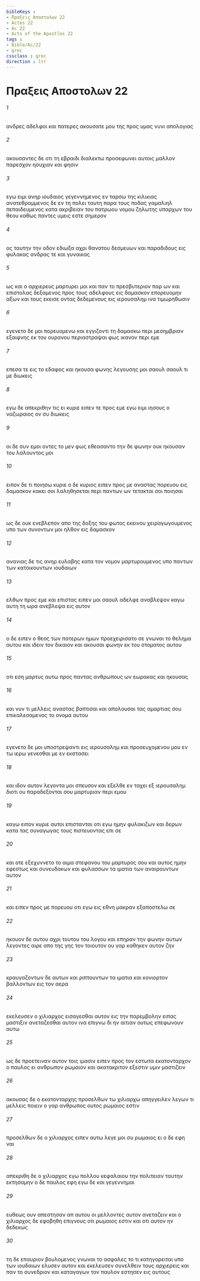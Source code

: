 ```yaml
---
bibleKeys : 
- Πραξεις Aποστολων 22
- Actes 22
- Ac 22
- Acts of the Apostles 22
tags : 
- Bible/Ac/22
- grec
cssclass : grec
direction : ltr
---
```


# Πραξεις Aποστολων 22

###### 1
ανδρες αδελφοι και πατερες ακουσατε μου της προς υμας νυνι απολογιας
###### 2
ακουσαντες δε οτι τη εβραιδι διαλεκτω προσεφωνει αυτοις μαλλον παρεσχον ησυχιαν και φησιν
###### 3
εγω ειμι ανηρ ιουδαιος γεγεννημενος εν ταρσω της κιλικιας ανατεθραμμενος δε εν τη πολει ταυτη παρα τους ποδας γαμαλιηλ πεπαιδευμενος κατα ακριβειαν του πατρωου νομου ζηλωτης υπαρχων του θεου καθως παντες υμεις εστε σημερον
###### 4
ος ταυτην την οδον εδιωξα αχρι θανατου δεσμευων και παραδιδους εις φυλακας ανδρας τε και γυναικας
###### 5
ως και ο αρχιερευς μαρτυρει μοι και παν το πρεσβυτεριον παρ ων και επιστολας δεξαμενος προς τους αδελφους εις δαμασκον επορευομην αξων και τους εκεισε οντας δεδεμενους εις ιερουσαλημ ινα τιμωρηθωσιν
###### 6
εγενετο δε μοι πορευομενω και εγγιζοντι τη δαμασκω περι μεσημβριαν εξαιφνης εκ του ουρανου περιαστραψαι φως ικανον περι εμε
###### 7
επεσα τε εις το εδαφος και ηκουσα φωνης λεγουσης μοι σαουλ σαουλ τι με διωκεις
###### 8
εγω δε απεκριθην τις ει κυριε ειπεν τε προς εμε εγω ειμι ιησους ο ναζωραιος ον συ διωκεις
###### 9
οι δε συν εμοι οντες το μεν φως εθεασαντο την δε φωνην ουκ ηκουσαν του λαλουντος μοι
###### 10
ειπον δε τι ποιησω κυριε ο δε κυριος ειπεν προς με αναστας πορευου εις δαμασκον κακει σοι λαληθησεται περι παντων ων τετακται σοι ποιησαι
###### 11
ως δε ουκ ενεβλεπον απο της δοξης του φωτος εκεινου χειραγωγουμενος υπο των συνοντων μοι ηλθον εις δαμασκον
###### 12
ανανιας δε τις ανηρ ευλαβης κατα τον νομον μαρτυρουμενος υπο παντων των κατοικουντων ιουδαιων
###### 13
ελθων προς εμε και επιστας ειπεν μοι σαουλ αδελφε αναβλεψον καγω αυτη τη ωρα ανεβλεψα εις αυτον
###### 14
ο δε ειπεν ο θεος των πατερων ημων προεχειρισατο σε γνωναι το θελημα αυτου και ιδειν τον δικαιον και ακουσαι φωνην εκ του στοματος αυτου
###### 15
οτι εση μαρτυς αυτω προς παντας ανθρωπους ων εωρακας και ηκουσας
###### 16
και νυν τι μελλεις αναστας βαπτισαι και απολουσαι τας αμαρτιας σου επικαλεσαμενος το ονομα αυτου
###### 17
εγενετο δε μοι υποστρεψαντι εις ιερουσαλημ και προσευχομενου μου εν τω ιερω γενεσθαι με εν εκστασει
###### 18
και ιδον αυτον λεγοντα μοι σπευσον και εξελθε εν ταχει εξ ιερουσαλημ διοτι ου παραδεξονται σου μαρτυριαν περι εμου
###### 19
καγω ειπον κυριε αυτοι επιστανται οτι εγω ημην φυλακιζων και δερων κατα τας συναγωγας τους πιστευοντας επι σε
###### 20
και οτε εξεχυννετο το αιμα στεφανου του μαρτυρος σου και αυτος ημην εφεστως και συνευδοκων και φυλασσων τα ιματια των αναιρουντων αυτον
###### 21
και ειπεν προς με πορευου οτι εγω εις εθνη μακραν εξαποστελω σε
###### 22
ηκουον δε αυτου αχρι τουτου του λογου και επηραν την φωνην αυτων λεγοντες αιρε απο της γης τον τοιουτον ου γαρ καθηκεν αυτον ζην
###### 23
κραυγαζοντων δε αυτων και ριπτουντων τα ιματια και κονιορτον βαλλοντων εις τον αερα
###### 24
εκελευσεν ο χιλιαρχος εισαγεσθαι αυτον εις την παρεμβολην ειπας μαστιξιν ανεταζεσθαι αυτον ινα επιγνω δι ην αιτιαν ουτως επεφωνουν αυτω
###### 25
ως δε προετειναν αυτον τοις ιμασιν ειπεν προς τον εστωτα εκατονταρχον ο παυλος ει ανθρωπον ρωμαιον και ακατακριτον εξεστιν υμιν μαστιζειν
###### 26
ακουσας δε ο εκατονταρχης προσελθων τω χιλιαρχω απηγγειλεν λεγων τι μελλεις ποιειν ο γαρ ανθρωπος ουτος ρωμαιος εστιν
###### 27
προσελθων δε ο χιλιαρχος ειπεν αυτω λεγε μοι συ ρωμαιος ει ο δε εφη ναι
###### 28
απεκριθη δε ο χιλιαρχος εγω πολλου κεφαλαιου την πολιτειαν ταυτην εκτησαμην ο δε παυλος εφη εγω δε και γεγεννημαι
###### 29
ευθεως ουν απεστησαν απ αυτου οι μελλοντες αυτον ανεταζειν και ο χιλιαρχος δε εφοβηθη επιγνους οτι ρωμαιος εστιν και οτι αυτον ην δεδεκως
###### 30
τη δε επαυριον βουλομενος γνωναι το ασφαλες το τι κατηγορειται υπο των ιουδαιων ελυσεν αυτον και εκελευσεν συνελθειν τους αρχιερεις και παν το συνεδριον και καταγαγων τον παυλον εστησεν εις αυτους
